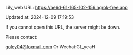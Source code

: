 Lily_web URL: https://ae6d-61-165-102-156.ngrok-free.app

Updated at: 2024-12-09 17:19:53

If you cannot open this URL, the server might be down.

Please contact: 

goley04@foxmail.com Or Wechat:GL_yeaH
